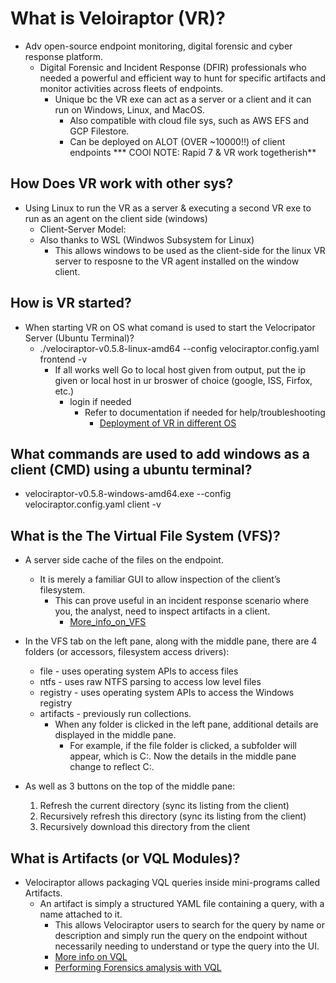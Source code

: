 # What is Veloiraptor (VR)?

- Adv open-source endpoint monitoring, digital forensic and cyber response platform.
  - Digital Forensic and Incident Response (DFIR) professionals who needed a powerful and efficient way to hunt for specific artifacts and monitor activities across fleets of endpoints.
    - Unique bc the VR exe can act as a server or a client and it can run on Windows, Linux, and MacOS.
      - Also compatible with cloud file sys, such as AWS EFS and GCP Filestore.
      - Can be deployed on ALOT (OVER ~10000!!) of client endpoints
      *** COOl NOTE: Rapid 7 & VR work togetherish**


## How Does VR work with other sys?

- Using Linux to run the VR as a server & executing a second VR exe to run as an agent on the client side (windows)
  - Client-Server Model:
  - Also thanks to WSL (Windwos Subsystem for Linux)
    - This allows windows to be used as the client-side for the linux VR server to resposne to the VR agent installed on the window client.

## How is VR started?

- When starting VR on OS what comand is used to start the Velocripator Server (Ubuntu Terminal)?
  - ./velociraptor-v0.5.8-linux-amd64 --config velociraptor.config.yaml frontend -v
    - If all works well Go to local host given from output, put the ip given or local host in ur broswer of choice (google, ISS, Firfox, etc.)
      - login if needed
        - Refer to documentation if needed for help/troubleshooting
          - [Deployment of VR in different OS](https://docs.velociraptor.app/docs/deployment/#instant-velociraptor)

## What commands are used to add windows as a client (CMD) using a ubuntu terminal?

- velociraptor-v0.5.8-windows-amd64.exe --config velociraptor.config.yaml client -v

## What is the The Virtual File System (VFS)?

- A server side cache of the files on the endpoint.
  - It is merely a familiar GUI to allow inspection of the client’s filesystem.
    - This can prove useful in an incident response scenario where you, the analyst, need to inspect artifacts in a client.
      - [More_info_on_VFS](<https://docs.velociraptor.app/docs/gui/vfs/>)

- In the VFS tab on the left pane, along with the middle pane, there are 4 folders (or accessors, filesystem access drivers):
  - file - uses operating system APIs to access files
  - ntfs - uses raw NTFS parsing to access low level files
  - registry - uses operating system APIs to access the Windows registry
  - artifacts - previously run collections.
    - When any folder is clicked  in the left pane, additional details are displayed in the middle pane. 
      - For example, if the file folder is clicked, a subfolder will appear, which is C:. Now the details in the middle pane change to reflect C:.

- As well as 3 buttons on the top of the middle pane:
  1. Refresh the current directory (sync its listing from the client)
  2. Recursively refresh this directory (sync its listing from the client)
  3. Recursively download this directory from the client


## What is Artifacts (or VQL Modules)?

- Velociraptor allows packaging VQL queries inside mini-programs called Artifacts.
  - An artifact is simply a structured YAML file containing a query, with a name attached to it.
    - This allows Velociraptor users to search for the query by name or description and simply run the query on the endpoint without necessarily needing to understand or type the query into the UI.
    - [More info on VQL](./vrvql.md)
    - [Performing Forensics amalysis with VQL](<https://docs.velociraptor.app/docs/forensic/>)